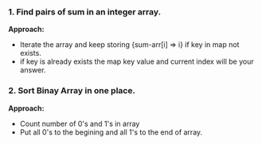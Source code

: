 ### 1. Find pairs of sum in an integer array.
**Approach:** 
* Iterate the array and keep storing {sum-arr[i] => i} if key in map not exists.
* if key is already exists the map key value and current index will be your answer.
### 2. Sort Binay Array in one place.
**Approach:**
* Count number of 0's and 1's in array
* Put all 0's to the begining and all 1's to the end of array.
